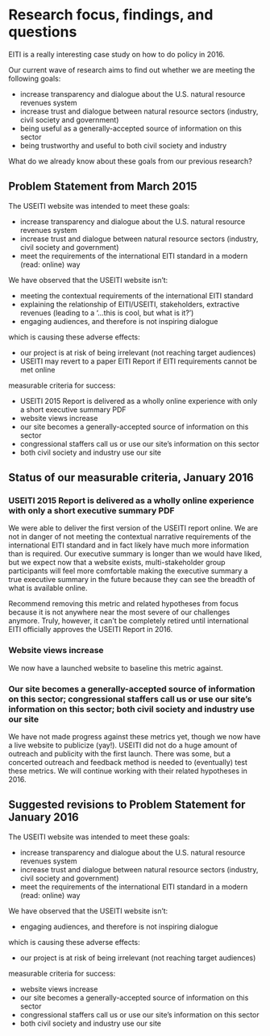# Research focus, findings, and questions

EITI is a really interesting case study on how to do policy in 2016.



Our current wave of research aims to find out whether we are meeting the following goals:

- increase transparency and dialogue about the U.S. natural resource revenues system
- increase trust and dialogue between natural resource sectors (industry, civil society and government)
- being useful as a generally-accepted source of information on this sector
- being trustworthy and useful to both civil society and industry

What do we already know about these goals from our previous research?

## Problem Statement from March 2015

The USEITI website was intended to meet these goals:
- increase transparency and dialogue about the U.S. natural resource revenues system
- increase trust and dialogue between natural resource sectors (industry, civil society and government)
- meet the requirements of the international EITI standard in a modern (read: online) way

We have observed that the USEITI website isn’t:
- meeting the contextual requirements of the international EITI standard
- explaining the relationship of EITI/USEITI, stakeholders, extractive revenues (leading to a ‘...this is cool, but what is it?’)
- engaging audiences, and therefore is not inspiring dialogue

which is causing these adverse effects:
- our project is at risk of being irrelevant (not reaching target audiences)
- USEITI may revert to a paper EITI Report if EITI requirements cannot be met online

measurable criteria for success:
- USEITI 2015 Report is delivered as a wholly online experience with only a short executive summary PDF
- website views increase
- our site becomes a generally-accepted source of information on this sector
- congressional staffers call us or use our site’s information on this sector
- both civil society and industry use our site

## Status of our measurable criteria, January 2016

### USEITI 2015 Report is delivered as a wholly online experience with only a short executive summary PDF

We were able to deliver the first version of the USEITI report online. We are not in danger of not meeting the contextual narrative requirements of the international EITI standard and in fact likely have much more information than is required. Our executive summary is longer than we would have liked, but we expect now that a website exists, multi-stakeholder group participants will feel more comfortable making the executive summary a true executive summary in the future because they can see the breadth of what is available online.

Recommend removing this metric and related hypotheses from focus because it is not anywhere near the most severe of our challenges anymore. Truly, however, it can't be completely retired until international EITI officially approves the USEITI Report in 2016.

### Website views increase

We now have a launched website to baseline this metric against.

### Our site becomes a generally-accepted source of information on this sector; congressional staffers call us or use our site’s information on this sector; both civil society and industry use our site

We have not made progress against these metrics yet, though we now have a live website to publicize (yay!). USEITI did not do a huge amount of outreach and publicity with the first launch. There was some, but a concerted outreach and feedback method is needed to (eventually) test these metrics. We will continue working with their related hypotheses in 2016.

## Suggested revisions to Problem Statement for January 2016

The USEITI website was intended to meet these goals:
- increase transparency and dialogue about the U.S. natural resource revenues system
- increase trust and dialogue between natural resource sectors (industry, civil society and government)
- meet the requirements of the international EITI standard in a modern (read: online) way

We have observed that the USEITI website isn’t:
- engaging audiences, and therefore is not inspiring dialogue

which is causing these adverse effects:
- our project is at risk of being irrelevant (not reaching target audiences)

measurable criteria for success:
- website views increase
- our site becomes a generally-accepted source of information on this sector
- congressional staffers call us or use our site’s information on this sector
- both civil society and industry use our site
